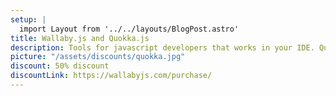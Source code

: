 ```yaml
---
setup: |
  import Layout from '../../layouts/BlogPost.astro'
title: Wallaby.js and Quokka.js
description: Tools for javascript developers that works in your IDE. Quokka.js is a playground and Wallaby.js is a test runner.
picture: "/assets/discounts/quokka.jpg"
discount: 50% discount
discountLink: https://wallabyjs.com/purchase/
---
```

